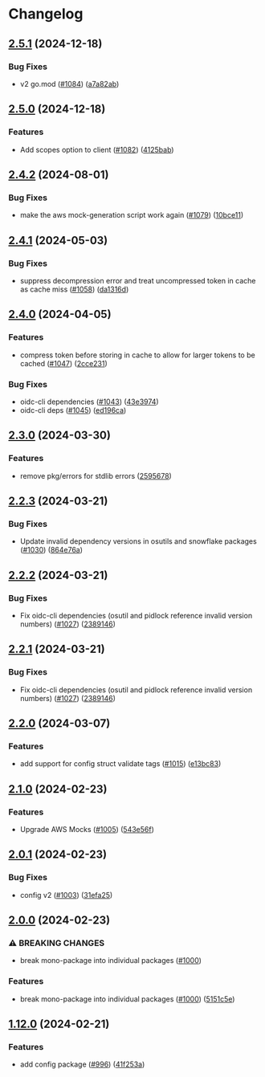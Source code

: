 # Changelog

## [2.5.1](https://github.com/chanzuckerberg/go-misc/compare/v2.5.0...v2.5.1) (2024-12-18)


### Bug Fixes

* v2 go.mod ([#1084](https://github.com/chanzuckerberg/go-misc/issues/1084)) ([a7a82ab](https://github.com/chanzuckerberg/go-misc/commit/a7a82ab59d09d3cf4a4b8c6cd751d909041daf47))

## [2.5.0](https://github.com/chanzuckerberg/go-misc/compare/v2.4.2...v2.5.0) (2024-12-18)


### Features

* Add scopes option to client ([#1082](https://github.com/chanzuckerberg/go-misc/issues/1082)) ([4125bab](https://github.com/chanzuckerberg/go-misc/commit/4125bab37eeef65bab06656da4dc5aafe4edcdf8))

## [2.4.2](https://github.com/chanzuckerberg/go-misc/compare/v2.4.1...v2.4.2) (2024-08-01)


### Bug Fixes

* make the aws mock-generation script work again ([#1079](https://github.com/chanzuckerberg/go-misc/issues/1079)) ([10bce11](https://github.com/chanzuckerberg/go-misc/commit/10bce115fd2a92aaa5468e28b60e878123351ec8))

## [2.4.1](https://github.com/chanzuckerberg/go-misc/compare/v2.4.0...v2.4.1) (2024-05-03)


### Bug Fixes

* suppress decompression error and treat uncompressed token in cache as cache miss ([#1058](https://github.com/chanzuckerberg/go-misc/issues/1058)) ([da1316d](https://github.com/chanzuckerberg/go-misc/commit/da1316d146ad857f601dd32b1709935be1b11a8c))

## [2.4.0](https://github.com/chanzuckerberg/go-misc/compare/v2.3.0...v2.4.0) (2024-04-05)


### Features

* compress token before storing in cache to allow for larger tokens to be cached ([#1047](https://github.com/chanzuckerberg/go-misc/issues/1047)) ([2cce231](https://github.com/chanzuckerberg/go-misc/commit/2cce2310ce46834e73599e569c5b02dfe5e015c7))


### Bug Fixes

* oidc-cli dependencies ([#1043](https://github.com/chanzuckerberg/go-misc/issues/1043)) ([43e3974](https://github.com/chanzuckerberg/go-misc/commit/43e397411f6e377d97be1e2e1e4d57ae19181e79))
* oidc-cli deps ([#1045](https://github.com/chanzuckerberg/go-misc/issues/1045)) ([ed196ca](https://github.com/chanzuckerberg/go-misc/commit/ed196ca9c1368a5981c9e4b3cc9f9bd46932b055))

## [2.3.0](https://github.com/chanzuckerberg/go-misc/compare/v2.2.3...v2.3.0) (2024-03-30)


### Features

* remove pkg/errors for stdlib errors ([2595678](https://github.com/chanzuckerberg/go-misc/commit/2595678e85b64b6eb394fa97aeba90ffa7e638d3))

## [2.2.3](https://github.com/chanzuckerberg/go-misc/compare/v2.2.2...v2.2.3) (2024-03-21)


### Bug Fixes

* Update invalid dependency versions in osutils and snowflake packages ([#1030](https://github.com/chanzuckerberg/go-misc/issues/1030)) ([864e76a](https://github.com/chanzuckerberg/go-misc/commit/864e76a776c639fd67ea114fc7e1b9f34a9f28d7))

## [2.2.2](https://github.com/chanzuckerberg/go-misc/compare/v2.2.1...v2.2.2) (2024-03-21)


### Bug Fixes

* Fix oidc-cli dependencies (osutil and pidlock reference invalid version numbers) ([#1027](https://github.com/chanzuckerberg/go-misc/issues/1027)) ([2389146](https://github.com/chanzuckerberg/go-misc/commit/238914650ee40f9ef103e384749be7857255d674))

## [2.2.1](https://github.com/chanzuckerberg/go-misc/compare/v2.2.0...v2.2.1) (2024-03-21)


### Bug Fixes

* Fix oidc-cli dependencies (osutil and pidlock reference invalid version numbers) ([#1027](https://github.com/chanzuckerberg/go-misc/issues/1027)) ([2389146](https://github.com/chanzuckerberg/go-misc/commit/238914650ee40f9ef103e384749be7857255d674))

## [2.2.0](https://github.com/chanzuckerberg/go-misc/compare/v2.1.0...v2.2.0) (2024-03-07)


### Features

* add support for config struct validate tags ([#1015](https://github.com/chanzuckerberg/go-misc/issues/1015)) ([e13bc83](https://github.com/chanzuckerberg/go-misc/commit/e13bc836bf68839700f75736a0c2f9fd6c0b3462))

## [2.1.0](https://github.com/chanzuckerberg/go-misc/compare/v2.0.1...v2.1.0) (2024-02-23)


### Features

* Upgrade AWS Mocks ([#1005](https://github.com/chanzuckerberg/go-misc/issues/1005)) ([543e56f](https://github.com/chanzuckerberg/go-misc/commit/543e56f1c67c9bebdb790327c7b3d5b2bbf7f752))

## [2.0.1](https://github.com/chanzuckerberg/go-misc/compare/v2.0.0...v2.0.1) (2024-02-23)


### Bug Fixes

* config v2 ([#1003](https://github.com/chanzuckerberg/go-misc/issues/1003)) ([31efa25](https://github.com/chanzuckerberg/go-misc/commit/31efa2598cea38456b86b47652bf47d3cac9464f))

## [2.0.0](https://github.com/chanzuckerberg/go-misc/compare/v1.12.0...v2.0.0) (2024-02-23)


### ⚠ BREAKING CHANGES

* break mono-package into individual packages ([#1000](https://github.com/chanzuckerberg/go-misc/issues/1000))

### Features

* break mono-package into individual packages ([#1000](https://github.com/chanzuckerberg/go-misc/issues/1000)) ([5151c5e](https://github.com/chanzuckerberg/go-misc/commit/5151c5e6a03d706156ac0a5b437875ab1600af6c))

## [1.12.0](https://github.com/chanzuckerberg/go-misc/compare/v1.11.1...v1.12.0) (2024-02-21)


### Features

* add config package ([#996](https://github.com/chanzuckerberg/go-misc/issues/996)) ([41f253a](https://github.com/chanzuckerberg/go-misc/commit/41f253a925cadd0d63025ec5b83eeb39791faefa))
